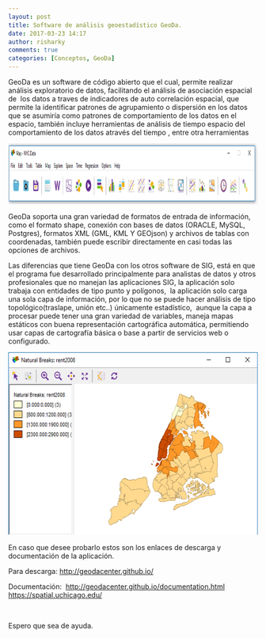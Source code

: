 ```yaml
---
layout: post
title: Software de análisis geoestadístico GeoDa.
date: 2017-03-23 14:17
author: risharky
comments: true
categories: [Conceptos, GeoDa]
---
```

GeoDa es un software de código abierto que el cual, permite realizar análisis exploratorio de datos, facilitando el análisis de asociación espacial de  los datos a traves de indicadores de auto correlación espacial, que permite la identificar patrones de agrupamiento o dispersión en los datos que se asumiría como patrones de comportamiento de los datos en el espacio, también incluye herramientas de análisis de tiempo espacio del comportamiento de los datos através del tiempo , entre otra herramientas

<img class="alignnone size-full wp-image-171" src="/images/WP_media/2017/03/geoda1.png" alt="geoda1" width="1089" height="122" />

GeoDa soporta una gran variedad de formatos de entrada de información, como el formato shape, conexión con bases de datos (ORACLE, MySQL, Postgres), formatos XML (GML, KML Y GEOjson) y archivos de tablas con coordenadas, también puede escribir directamente en casi todas las opciones de archivos.

Las diferencias que tiene GeoDa con los otros software de SIG, está en que el programa fue desarrollado principalmente para analistas de datos y otros profesionales que no manejan las aplicaciones SIG, la aplicación solo trabaja con entidades de tipo punto y polígonos,  la aplicación solo carga una sola capa de información, por lo que no se puede hacer análisis de tipo topológico(traslape, unión etc..) únicamente estadístico,  aunque la capa a procesar puede tener una gran variedad de variables, maneja mapas estáticos con buena representación cartográfica automática, permitiendo usar capas de cartografía básica o base a partir de servicios web o configurado.

<img class="alignnone size-full wp-image-169" src="/images/WP_media/2017/03/geoda2.png" alt="geoda2" width="586" height="369" />

En caso que desee probarlo estos son los enlaces de descarga y documentación de la aplicación.

Para descarga: <a href="http://geodacenter.github.io/">http://geodacenter.github.io/</a>

Documentación:  <a href="http://geodacenter.github.io/documentation.html">http://geodacenter.github.io/documentation.html</a> <a href="https://spatial.uchicago.edu/">https://spatial.uchicago.edu/</a>

&nbsp;

Espero que sea de ayuda.
